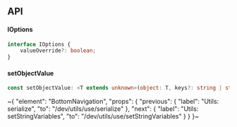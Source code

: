 

## API

#### IOptions

```ts
interface IOptions {
    valueOverride?: boolean;
}
```

#### setObjectValue

```ts
const setObjectValue: <T extends unknown>(object: T, keys?: string | string[], value?: any, options_?: IOptions) => T;
```


~{
  "element": "BottomNavigation",
  "props": {
    "previous": {
      "label": "Utils: serialize",
      "to": "/dev/utils/use/serialize"
    },
    "next": {
      "label": "Utils: setStringVariables",
      "to": "/dev/utils/use/setStringVariables"
    }
  }
}~